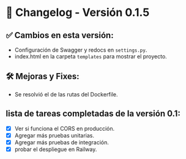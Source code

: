 # 🚀 Changelog - Versión 0.1.5

## ✅ Cambios en esta versión:

- Configuración de Swagger y redocs en `settings.py`.
- index.html en la carpeta `templates` para mostrar el proyecto.

## 🛠️ Mejoras y Fixes:

- Se resolvió el de las rutas del Dockerfile.

## lista de tareas completadas de la versión 0.1:

- [x] Ver si funciona el CORS en producción.
- [x] Agregar más pruebas unitarias.
- [x] Agregar más pruebas de integración.
- [x] probar el despliegue en Railway.
